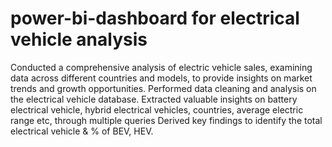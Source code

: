 # power-bi-dashboard for electrical vehicle analysis 
Conducted a comprehensive analysis of electric vehicle sales, examining data across different countries and models, to provide insights on market trends and growth opportunities.
Performed data cleaning and analysis on the electrical vehicle database.
Extracted valuable insights on battery electrical vehicle, hybrid electrical vehicles, countries, average electric range etc, through multiple queries
Derived key findings to identify the total electrical vehicle & % of BEV, HEV.
